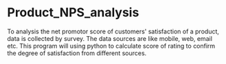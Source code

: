 # Product_NPS_analysis
To analysis the net promotor score of customers' satisfaction of a product, data is collected by survey. The data sources are like mobile, web, email etc.
This program will using python to calculate score of rating to confirm the degree of satisfaction from different sources.
